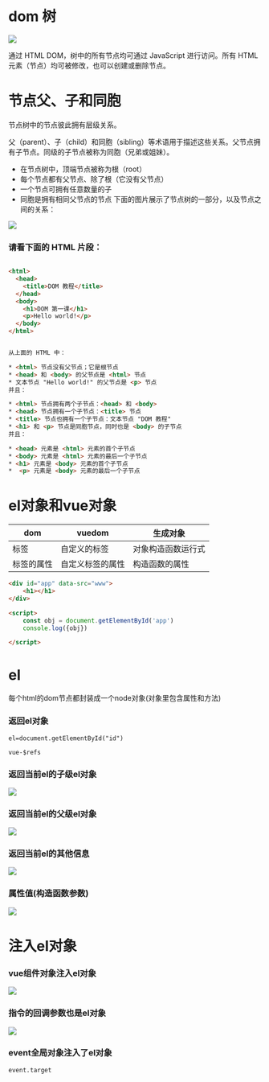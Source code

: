 # dom 树
![](./1.gif)

通过 HTML DOM，树中的所有节点均可通过 JavaScript 进行访问。所有 HTML 元素（节点）均可被修改，也可以创建或删除节点。

# 节点父、子和同胞
节点树中的节点彼此拥有层级关系。

父（parent）、子（child）和同胞（sibling）等术语用于描述这些关系。父节点拥有子节点。同级的子节点被称为同胞（兄弟或姐妹）。

* 在节点树中，顶端节点被称为根（root）
* 每个节点都有父节点、除了根（它没有父节点）
* 一个节点可拥有任意数量的子
*  同胞是拥有相同父节点的节点
下面的图片展示了节点树的一部分，以及节点之间的关系：

![](./5.gif)


### 请看下面的 HTML 片段：

```html

<html>
  <head>
    <title>DOM 教程</title>
  </head>
  <body>
    <h1>DOM 第一课</h1>
    <p>Hello world!</p>
  </body>
</html>


从上面的 HTML 中：

* <html> 节点没有父节点；它是根节点
* <head> 和 <body> 的父节点是 <html> 节点
* 文本节点 "Hello world!" 的父节点是 <p> 节点
并且：

* <html> 节点拥有两个子节点：<head> 和 <body>
* <head> 节点拥有一个子节点：<title> 节点
* <title> 节点也拥有一个子节点：文本节点 "DOM 教程"
* <h1> 和 <p> 节点是同胞节点，同时也是 <body> 的子节点
并且：

* <head> 元素是 <html> 元素的首个子节点
* <body> 元素是 <html> 元素的最后一个子节点
* <h1> 元素是 <body> 元素的首个子节点
*  <p> 元素是 <body> 元素的最后一个子节点

```

# el对象和vue对象

dom    |vuedom   |  生成对象  
--------|-----------|---------
标签   |自定义的标签|对象构造函数运行式
标签的属性 |自定义标签的属性|构造函数的属性   

```html
<div id="app" data-src="www">
    <h1></h1>
</div>

<script>
    const obj = document.getElementById('app')
    console.log({obj})

</script>

```


# el

 每个html的dom节点都封装成一个node对象(对象里包含属性和方法)



### 返回el对象

```
el=document.getElementById("id")

vue-$refs
```
### 返回当前el的子级el对象
![](./2.png)
### 返回当前el的父级el对象 
![](./3.png)


### 返回当前el的其他信息

![](./4.png)

### 属性值(构造函数参数)

![](./5.png)


# 注入el对象
### vue组件对象注入el对象

![](./img/2.png)




### 指令的回调参数也是el对象

![](./img/3.png)

### event全局对象注入了el对象

```
event.target

```
